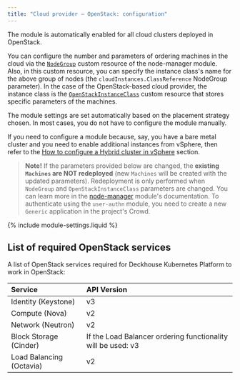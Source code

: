 ```yaml
---
title: "Cloud provider — OpenStack: configuration"
---
```


The module is automatically enabled for all cloud clusters deployed in OpenStack.

You can configure the number and parameters of ordering machines in the cloud via the [`NodeGroup`](../../modules/040-node-manager/cr.html#nodegroup) custom resource of the node-manager module. Also, in this custom resource, you can specify the instance class's name for the above group of nodes (the `cloudInstances.ClassReference` NodeGroup parameter). In the case of the OpenStack-based cloud provider, the instance class is the [`OpenStackInstanceClass`](cr.html#openstackinstanceclass) custom resource that stores specific parameters of the machines.

The module settings are set automatically based on the placement strategy chosen. In most cases, you do not have to configure the module manually.

If you need to configure a module because, say, you have a bare metal cluster and you need to enable additional instances from vSphere, then refer to the [How to configure a Hybrid cluster in vSphere](faq.html#how-do-i-create-a-hybrid-cluster) section.

> **Note!** If the parameters provided below are changed, the **existing `Machines` are NOT redeployed** (new `Machines` will be created with the updated parameters). Redeployment is only performed when `NodeGroup` and `OpenStackInstanceClass` parameters are changed. You can learn more in the [node-manager](../../modules/040-node-manager/faq.html#how-do-i-redeploy-ephemeral-machines-in-the-cloud-with-a-new-configuration) module's documentation.
To authenticate using the `user-authn` module, you need to create a new `Generic` application in the project's Crowd.

{% include module-settings.liquid %}

## List of required OpenStack services

A list of OpenStack services required for Deckhouse Kubernetes Platform to work in OpenStack:

| Service | API Version |
| :------------- | :------------- |
| Identity (Keystone) | v3 |
| Compute (Nova) | v2 |
| Network (Neutron) | v2 |
| Block Storage (Cinder) | If the Load Balancer ordering functionality will be used: v3 |
| Load Balancing (Octavia) | v2 |

